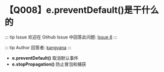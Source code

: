 # 【Q008】e.preventDefault()是干什么的


::: tip Issue
欢迎在 Gtihub Issue 中回答此问题: [Issue 8](https://github.com/kangyana/daily-question/issues/8)
:::

::: tip Author
回答者: [kangyana](https://github.com/kangyana)
:::
- **e.preventDefault()** 取消默认事件
- **e.stopPropagation()** 防止冒泡和捕获 

